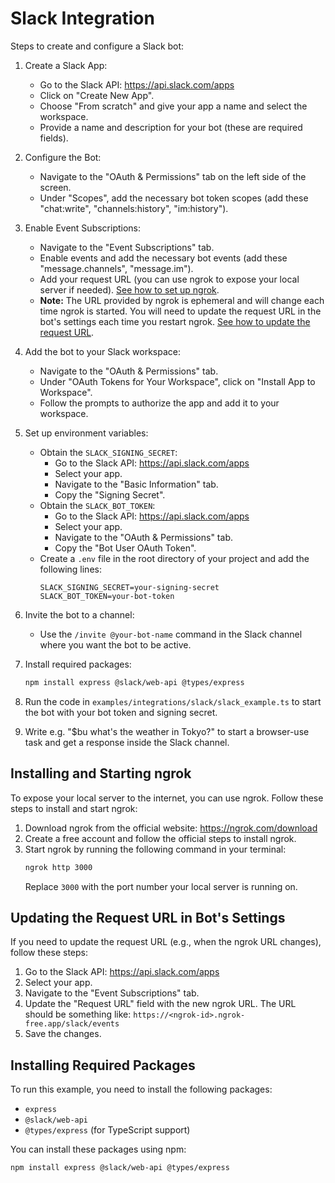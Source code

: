 # Slack Integration

Steps to create and configure a Slack bot:

1. Create a Slack App:
    *   Go to the Slack API: https://api.slack.com/apps
    *   Click on "Create New App".
    *   Choose "From scratch" and give your app a name and select the workspace.
    *   Provide a name and description for your bot (these are required fields).

2. Configure the Bot:
    *   Navigate to the "OAuth & Permissions" tab on the left side of the screen.
    *   Under "Scopes", add the necessary bot token scopes (add these "chat:write", "channels:history", "im:history").

3. Enable Event Subscriptions:
    *   Navigate to the "Event Subscriptions" tab.
    *   Enable events and add the necessary bot events (add these "message.channels", "message.im").
    *   Add your request URL (you can use ngrok to expose your local server if needed). [See how to set up ngrok](#installing-and-starting-ngrok).
    *   **Note:** The URL provided by ngrok is ephemeral and will change each time ngrok is started. You will need to update the request URL in the bot's settings each time you restart ngrok. [See how to update the request URL](#updating-the-request-url-in-bots-settings).

4. Add the bot to your Slack workspace:
    *   Navigate to the "OAuth & Permissions" tab.
    *   Under "OAuth Tokens for Your Workspace", click on "Install App to Workspace".
    *   Follow the prompts to authorize the app and add it to your workspace.

5. Set up environment variables:
    *   Obtain the `SLACK_SIGNING_SECRET`:
        *   Go to the Slack API: https://api.slack.com/apps
        *   Select your app.
        *   Navigate to the "Basic Information" tab.
        *   Copy the "Signing Secret".
    *   Obtain the `SLACK_BOT_TOKEN`:
        *   Go to the Slack API: https://api.slack.com/apps
        *   Select your app.
        *   Navigate to the "OAuth & Permissions" tab.
        *   Copy the "Bot User OAuth Token".
    *   Create a `.env` file in the root directory of your project and add the following lines:
        ```env
        SLACK_SIGNING_SECRET=your-signing-secret
        SLACK_BOT_TOKEN=your-bot-token
        ```

6. Invite the bot to a channel:
    *   Use the `/invite @your-bot-name` command in the Slack channel where you want the bot to be active.

7. Install required packages:
    ```bash
    npm install express @slack/web-api @types/express
    ```

8. Run the code in `examples/integrations/slack/slack_example.ts` to start the bot with your bot token and signing secret.

9. Write e.g. "$bu what's the weather in Tokyo?" to start a browser-use task and get a response inside the Slack channel.

## Installing and Starting ngrok

To expose your local server to the internet, you can use ngrok. Follow these steps to install and start ngrok:

1. Download ngrok from the official website: https://ngrok.com/download
2. Create a free account and follow the official steps to install ngrok.
3. Start ngrok by running the following command in your terminal:
    ```sh
    ngrok http 3000
    ```
    Replace `3000` with the port number your local server is running on.

## Updating the Request URL in Bot's Settings

If you need to update the request URL (e.g., when the ngrok URL changes), follow these steps:

1. Go to the Slack API: https://api.slack.com/apps
2. Select your app.
3. Navigate to the "Event Subscriptions" tab.
4. Update the "Request URL" field with the new ngrok URL. The URL should be something like: `https://<ngrok-id>.ngrok-free.app/slack/events`
5. Save the changes.

## Installing Required Packages

To run this example, you need to install the following packages:

- `express`
- `@slack/web-api`
- `@types/express` (for TypeScript support)

You can install these packages using npm:

```bash
npm install express @slack/web-api @types/express
```